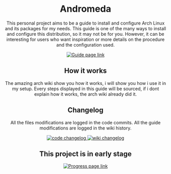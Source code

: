 <div align="center">
	<h1>Andromeda</h1>
	<p>This personal project aims to be a guide to install and configure Arch Linux and its packages for my needs. This guide is one of the many ways to install and configure this distribution, so it may not be for you. However, it can be interesting for users who want inspiration or more details on the procedure and the configuration used.
	</p>
	<p>
		<a href="https://github.com/ChaosDynamix/Andromeda/wiki">
			<img src="https://img.shields.io/badge/-Show the guide-brightgreen?style=for-the-badge" alt="Guide page link" />
		</a>
	</p>
</div>

<div align="center">
	<h2>How it works</h2>
	<p>The amazing arch wiki show you how it works, i will show you how i use it in my setup. Every steps displayed in this guide will be sourced, if i dont explain how it works, the arch wiki already did it.
	</p>
</div>

<div align="center">
	<h2>Changelog</h2>
	<p>All the files modifications are logged in the code commits. All the guide modifications are logged in the wiki history. 
	</p>
	<p>
		<a href="https://github.com/ChaosDynamix/Andromeda/commits/master">
			<img src="https://img.shields.io/badge/-code changelog-blue?style=for-the-badge" alt="code changelog" />
		</a>
		<a href="https://github.com/ChaosDynamix/Andromeda/wiki/_history">
			<img src="https://img.shields.io/badge/-wiki changelog-blue?style=for-the-badge" alt="wiki changelog" />
		</a>
	</p>
</div>

<div align="center">
	<h2>This project is in early stage</h2>
	<p>
		<a href="https://github.com/ChaosDynamix/Andromeda/projects">
			<img src="https://img.shields.io/badge/-Show progress-orange?style=for-the-badge" alt="Progress page link" />
		</a>
	</p>
</div>

